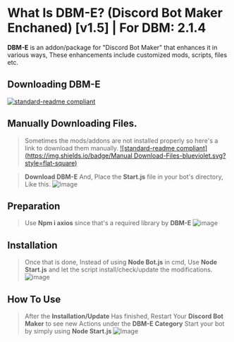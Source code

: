 # What Is DBM-E? (Discord Bot Maker Enchaned) [v1.5] | For DBM: 2.1.4

**DBM-E** is an addon/package for "Discord Bot Maker" that enhances it in various ways, These enhancements include customized mods, scripts, files etc.



## Downloading DBM-E
[![standard-readme compliant](https://img.shields.io/badge/Download-DBME-blueviolet.svg?style=flat-square)](https://cdn.discordapp.com/attachments/886234967338786896/934739009467453450/start.js)

## Manually Downloading Files.
> Sometimes the mods/addons are not installed properly so here's a link to download them manually.
[![standard-readme compliant](https://img.shields.io/badge/Manual Download-Files-blueviolet.svg?style=flat-square)](https://cdn.discordapp.com/attachments/989239325650739270/990910235659108402/DBME-Files.zip)


> **Download DBM-E** And, Place the **Start.js** file in your bot's directory, Like this.
![Image](https://cdn.discordapp.com/attachments/929393865981587496/929688129835769936/unknown.png)

## Preparation

> Use **Npm i axios** since that's a required library by **DBM-E**
![image](https://cdn.discordapp.com/attachments/886234967338786896/933278405363900426/index.png)

## Installation

> Once that is done, Instead of using **Node Bot.js** in cmd, 
> Use **Node Start.js** and let the script install/check/update the modifications.
![image](https://cdn.discordapp.com/attachments/886234967338786896/933279405600542730/unknown.png)

## How To Use

> After the **Installation/Update** Has finished, Restart Your **Discord Bot Maker** to see new Actions under the **DBM-E Category**
> Start your bot by simply using **Node Start.js**
![Image](https://cdn.discordapp.com/attachments/929393865981587496/929688634381201459/unknown.png)
